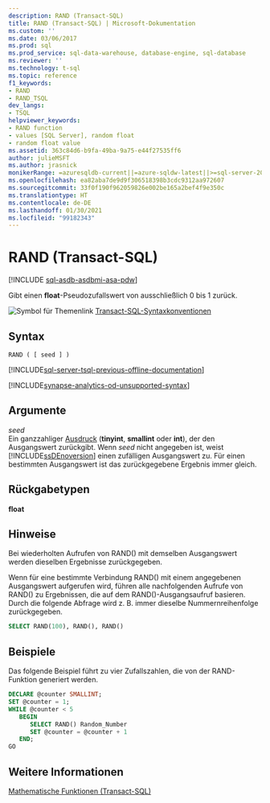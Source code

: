 ```yaml
---
description: RAND (Transact-SQL)
title: RAND (Transact-SQL) | Microsoft-Dokumentation
ms.custom: ''
ms.date: 03/06/2017
ms.prod: sql
ms.prod_service: sql-data-warehouse, database-engine, sql-database
ms.reviewer: ''
ms.technology: t-sql
ms.topic: reference
f1_keywords:
- RAND
- RAND_TSQL
dev_langs:
- TSQL
helpviewer_keywords:
- RAND function
- values [SQL Server], random float
- random float value
ms.assetid: 363c84d6-b9fa-49ba-9a75-e44f27535ff6
author: julieMSFT
ms.author: jrasnick
monikerRange: =azuresqldb-current||=azure-sqldw-latest||>=sql-server-2016||>=sql-server-linux-2017||=azuresqldb-mi-current
ms.openlocfilehash: ea82aba7de9d9f306518398b3cdc9312aa972607
ms.sourcegitcommit: 33f0f190f962059826e002be165a2bef4f9e350c
ms.translationtype: HT
ms.contentlocale: de-DE
ms.lasthandoff: 01/30/2021
ms.locfileid: "99182343"
---
```

# <a name="rand-transact-sql"></a>RAND (Transact-SQL)
[!INCLUDE [sql-asdb-asdbmi-asa-pdw](../../includes/applies-to-version/sql-asdb-asdbmi-asa.md)]

  Gibt einen **float**-Pseudozufallswert von ausschließlich 0 bis 1 zurück.  
  
 ![Symbol für Themenlink](../../database-engine/configure-windows/media/topic-link.gif "Symbol für Themenlink") [Transact-SQL-Syntaxkonventionen](../../t-sql/language-elements/transact-sql-syntax-conventions-transact-sql.md)  
  
## <a name="syntax"></a>Syntax  
  

```syntaxsql  
RAND ( [ seed ] )  
```  
  
[!INCLUDE[sql-server-tsql-previous-offline-documentation](../../includes/sql-server-tsql-previous-offline-documentation.md)]

[!INCLUDE[synapse-analytics-od-unsupported-syntax](../../includes/synapse-analytics-od-unsupported-syntax.md)]

## <a name="arguments"></a>Argumente
 *seed*  
 Ein ganzzahliger [Ausdruck](../../t-sql/language-elements/expressions-transact-sql.md) (**tinyint**, **smallint** oder **int**), der den Ausgangswert zurückgibt. Wenn *seed* nicht angegeben ist, weist [!INCLUDE[ssDEnoversion](../../includes/ssdenoversion-md.md)] einen zufälligen Ausgangswert zu. Für einen bestimmten Ausgangswert ist das zurückgegebene Ergebnis immer gleich.  
  
## <a name="return-types"></a>Rückgabetypen  
 **float**  
  
## <a name="remarks"></a>Hinweise  
 Bei wiederholten Aufrufen von RAND() mit demselben Ausgangswert werden dieselben Ergebnisse zurückgegeben.  
  
 Wenn für eine bestimmte Verbindung RAND() mit einem angegebenen Ausgangswert aufgerufen wird, führen alle nachfolgenden Aufrufe von RAND() zu Ergebnissen, die auf dem RAND()-Ausgangsaufruf basieren. Durch die folgende Abfrage wird z. B. immer dieselbe Nummernreihenfolge zurückgegeben.  
  
```sql  
SELECT RAND(100), RAND(), RAND()   
```  
  
## <a name="examples"></a>Beispiele  
 Das folgende Beispiel führt zu vier Zufallszahlen, die von der RAND-Funktion generiert werden.  
  
```sql  
DECLARE @counter SMALLINT;  
SET @counter = 1;  
WHILE @counter < 5  
   BEGIN  
      SELECT RAND() Random_Number  
      SET @counter = @counter + 1  
   END;  
GO  
```  
  
## <a name="see-also"></a>Weitere Informationen  
 [Mathematische Funktionen &#40;Transact-SQL&#41;](../../t-sql/functions/mathematical-functions-transact-sql.md)  
  
  
